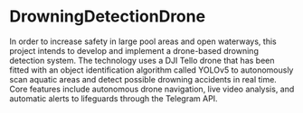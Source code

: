 # DrowningDetectionDrone
 In order to increase safety in large pool areas and open waterways, this project intends  to develop and implement a drone-based drowning detection system. The technology  uses a DJI Tello drone that has been fitted with an object identification algorithm called  YOLOv5 to autonomously scan aquatic areas and detect possible drowning accidents in  real time. Core features include autonomous drone navigation, live video analysis, and  automatic alerts to lifeguards through the Telegram API.
